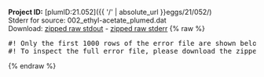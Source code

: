 **Project ID:** [plumID:21.052]({{ '/' | absolute_url }}eggs/21/052/)  
Stderr for source:  002_ethyl-acetate_plumed.dat   
Download: [zipped raw stdout](002_ethyl-acetate_plumed.dat.plumed.stdout.txt.zip) - [zipped raw stderr](002_ethyl-acetate_plumed.dat.plumed.stderr.txt.zip) 
{% raw %}
<pre>
#! Only the first 1000 rows of the error file are shown below
#! To inspect the full error file, please download the zipped raw stderr file above
</pre>
{% endraw %}
